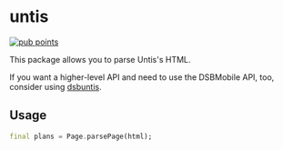 # untis

[![pub points](https://badges.bar/untis/pub%20points)](https://pub.dev/packages/dsbuntis/score)

This package allows you to parse Untis's HTML.

If you want a higher-level API and need to use the DSBMobile API, too, consider
using [dsbuntis](https://pub.dev/packages/dsbuntis).

## Usage

```dart
final plans = Page.parsePage(html);
```